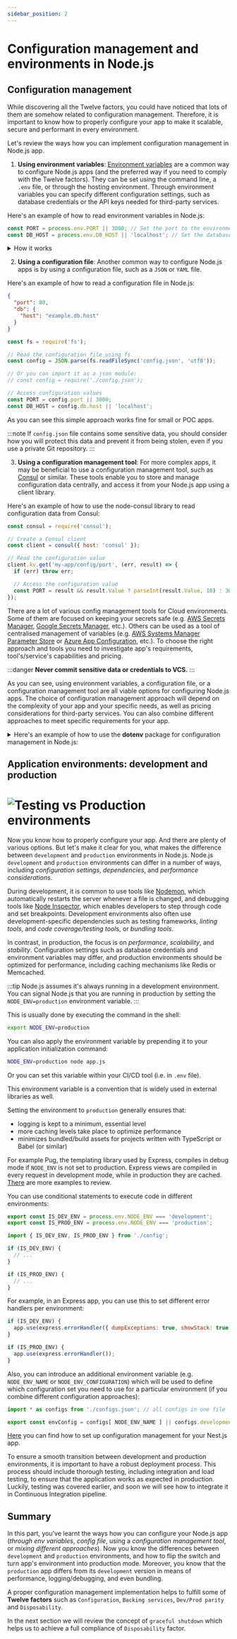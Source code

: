 ```yaml
---
sidebar_position: 2
---
```


# Configuration management and environments in Node.js

## Configuration management

While discovering all the Twelve factors, you could have noticed that lots of them are somehow related to configuration management. Therefore, it is important to know how to properly configure your app to make it scalable, secure and performant in every environment.

Let's review the ways how you can implement configuration management in Node.js app.

1. **Using environment variables**: [Environment variables](https://superuser.com/questions/284342/what-are-path-and-other-environment-variables-and-how-can-i-set-or-use-them) are a common way to configure Node.js apps (and the preferred way if you need to comply with the Twelve factors).
They can be set using the command line, a `.env` file, or through the hosting environment. 
Through environment variables you can specify different configuration settings, such as database credentials or the API keys needed for third-party services.

Here's an example of how to read environment variables in Node.js:

```js title="app.js"
const PORT = process.env.PORT || 3000; // Set the port to the environment variable PORT, or default to 3000
const DB_HOST = process.env.DB_HOST || 'localhost'; // Set the database host to the environment variable DB_HOST, or default to 'localhost'
```

<details>
<summary>How it works</summary>

The [process](https://nodejs.org/dist/latest-v18.x/docs/api/process.html#processenv) core module of Node.js provides the `env` property which hosts all the environment variables that were set at the moment the process was started.

The below code runs `app.js` and set `PORT` and `DB_HOST`

```bash
PORT=80 DB_HOST=remote.example.com node app.js
```

That will pass the app `PORT` as `80` and the `DB_HOST` as `remote.example.com`. 
This of setting env variables is suitable for testing, however for production, you will probably be configuring some bash scripts to export variables, use CI/CD capabilities and other tools to set necessary variables for your app.

:::note
`process` does not require a "require" statement, it's automatically/globally available.
:::

</details>

2. **Using a configuration file**: Another common way to configure Node.js apps is by using a configuration file, such as a `JSON` or `YAML` file.

Here's an example of how to read a configuration file in Node.js:

```json title="config.json"
{
  "port": 80,
  "db": {
    "host": "example.db.host"
  }
}
```

```js title="app.js"
const fs = require('fs');

// Read the configuration file using fs
const config = JSON.parse(fs.readFileSync('config.json', 'utf8'));

// Or you can import it as a json module:
// const config = require('./config.json');

// Access configuration values
const PORT = config.port || 3000;
const DB_HOST = config.db.host || 'localhost';

```

As you can see this simple approach works fine for small or POC apps.

:::note
If `config.json` file contains some sensitive data, you should consider how you will protect this data and prevent it from being stolen, even if you use a private Git repository.
:::

3. **Using a configuration management tool**: For more complex apps, it may be beneficial to use a configuration management tool, such as [Consul](https://www.npmjs.com/package/consul) or similar.
These tools enable you to store and manage configuration data centrally, and access it from your Node.js app using a client library.

Here's an example of how to use the node-consul library to read configuration data from Consul:

```js
const consul = require('consul');

// Create a Consul client
const client = consul({ host: 'consul' });

// Read the configuration value
client.kv.get('my-app/config/port', (err, result) => {
  if (err) throw err;

  // Access the configuration value
  const PORT = result && result.Value ? parseInt(result.Value, 10) : 3000;
});

```

There are a lot of various config management tools for Cloud environments. 
Some of them are focused on keeping your secrets safe (e.g. [AWS Secrets Manager](https://aws.amazon.com/secrets-manager/), [Google Secrets Manager](https://cloud.google.com/secret-manager), etc.).
Others can be used as a tool of centralised management of variables (e.g. [AWS Systems Manager Parameter Store](https://aws.amazon.com/systems-manager/features/) or [Azure App Configuration](https://azure.microsoft.com/en-us/products/app-configuration/), etc.). 
To choose the right approach and tools you need to investigate app's requirements, tool's/service's capabilities and pricing.

:::danger
**Never commit sensitive data or credentials to VCS.**
:::

As you can see, using environment variables, a configuration file, or a configuration management tool are all viable options for configuring Node.js apps.
The choice of configuration management approach will depend on the complexity of your app and your specific needs, as well as pricing considerations for third-party services.
You can also combine different approaches to meet specific requirements for your app.

<details>
<summary>Here's an example of how to use the <b>dotenv</b> package for configuration management in Node.js:</summary>
<div>
  1. First, install the <em><a href="https://www.npmjs.com/package/dotenv" title="dotenv">dotenv</a></em> package by running the following command in your project directory:<br/>

  ```bash
  npm install dotenv
  ``` 
</div>
<div>
  2. Create a <em>.env</em> file in the root of your project directory and add your environment variables with key-value pairs like this:<br/>

  ```makefile title=".env"
  DB_HOST=localhost
  DB_USER=myuser
  DB_PASS=mypassword
  ``` 
</div>
<div>
  3. In your Node.js application, require the <em>dotenv</em> package at the top of your file:<br/>

  ```js title="config.js"
  require('dotenv').config();
  ```
</div>
<div>
  4. Now you can access your environment variables in your code using the <em>process.env</em> object. For example:<br/>

  ```js title="config.js"
  const dbConfig = {
    host: process.env.DB_HOST,
    user: process.env.DB_USER,
    password: process.env.DB_PASS,
  };
  ```

  You can use these variables to configure your application's behavior based on the environment it's running in. 
  CI/CD tools usually give you a full control over setting environment variables required by your app.
  Therefore, you have a lot of options of how and when to provide necessary configuration data (e.g. when building a Docker image of your app you can [pre-set some env variables](https://docs.docker.com/engine/reference/builder/#env), or when deploying and [running](https://docs.docker.com/engine/reference/commandline/run/#env) the image on some environment).
</div>

:::tip
**It's important to add the `.env` file to your `.gitignore` file to avoid committing sensitive information to your repository. You can dymanically create a `.env` file within CI/CD pipeline**
:::
</details>

## Application environments: development and production 

# <div class="text--center"> ![Testing vs Production environments](3_configuration_management_and_environments_images/testing_vs_production.png)</div>

Now you know how to properly configure your app. And there are plenty of various options.
But let's make it clear for you, what makes the difference between `development` and `production` environments in Node.js.
Node.js `development` and `production` environments can differ in a number of ways, including _configuration settings_, _dependencies_, and _performance considerations_.

During development, it is common to use tools like [Nodemon](https://www.npmjs.com/package/nodemon), which automatically restarts the server whenever a file is changed, and debugging tools like [Node Inspector](https://nodejs.org/en/docs/guides/debugging-getting-started), which enables developers to step through code and set breakpoints.
Development environments also often use development-specific dependencies such as testing frameworks, _linting tools_, and *code coverage/testing tool*s, or _bundling tools_.

In contrast, in production, the focus is on _performance_, _scalability_, and _stability_.
Configuration settings such as database credentials and environment variables may differ, and production environments should be optimized for performance, including caching mechanisms like Redis or Memcached.

:::tip
Node.js assumes it's always running in a development environment.
You can signal Node.js that you are running in production by setting the `NODE_ENV=production` environment variable.
:::

This is usually done by executing the command in the shell:

```bash
export NODE_ENV=production
```

You can also apply the environment variable by prepending it to your application initialization command:

```bash
NODE_ENV=production node app.js
```

Or you can set this variable within your CI/CD tool (i.e. in `.env` file).

This environment variable is a convention that is widely used in external libraries as well.

Setting the environment to `production` generally ensures that:

- logging is kept to a minimum, essential level
- more caching levels take place to optimize performance
- minimizes bundled/build assets for projects written with TypeScript or Babel (or similar)

For example Pug, the templating library used by Express, compiles in debug mode if `NODE_ENV` is not set to production.
Express views are compiled in every request in development mode, while in production they are cached.
[There](https://expressjs.com/en/advanced/best-practice-performance.html) are more examples to review.

You can use conditional statements to execute code in different environments:

```js title="config.js"
export const IS_DEV_ENV = process.env.NODE_ENV === 'development';
export const IS_PROD_ENV = process.env.NODE_ENV === 'production';
```

```js title="app.js"
import { IS_DEV_ENV, IS_PROD_ENV } from './config';

if (IS_DEV_ENV) {
  // ...
}

if (IS_PROD_ENV) {
  // ...
}
```

For example, in an Express app, you can use this to set different error handlers per environment:

```js title="app.js"
if (IS_DEV_ENV) {
  app.use(express.errorHandler({ dumpExceptions: true, showStack: true }));
}

if (IS_PROD_ENV) {
  app.use(express.errorHandler());
}
```

Also, you can introduce an additional environment variable (e.g. `NODE_ENV_NAME` or `NODE_ENV_CONFIGURATION`) which will be used to define which configuration set you need to use for a particular environment (if you combine different configuration approaches):

```js title="config.js"
import * as configs from './configs.json'; // all configs in one file

export const envConfig = configs[ NODE_ENV_NAME ] || configs.development; // export the configuration for current environment; by default development
```

[Here](https://docs.nestjs.com/techniques/configuration) you can find how to set up configuration management for your Nest.js app.

To ensure a smooth transition between development and production environments, it is important to have a robust deployment process.
This process should include thorough testing, including integration and load testing, to ensure that the application works as expected in production.
Luckily, testing was covered earlier, and soon we will see how to integrate it in Continuous Integration pipeline.

## Summary

In this part,  you've learnt the ways how you can configure your Node.js app (_through env variables_, _config file_, using a _configuration management tool_, or _mixing different approaches_).
Now you know the differences between `development` and `production` environments, and how to flip the switch and turn app's environment into production mode. Moreover, you know that the `production` app differs from its `development` version in means of performance, logging/debugging, and even bundling.

A proper configuration management implementation helps to fulfill some of **Twelve factors** such as `Configuration`, `Backing services`, `Dev/Prod parity` and `Disposability`.

In the next section we will review the concept of `graceful shutdown` which helps us to achieve a full compliance of `Disposability` factor. 
